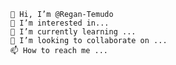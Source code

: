 
    👋 Hi, I’m @Regan-Temudo
    👀 I’m interested in...
    🌱 I’m currently learning ...
    💞️ I’m looking to collaborate on ...
    📫 How to reach me ...

